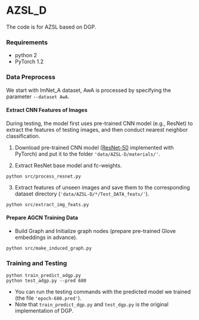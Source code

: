 # AZSL_D
The code is for AZSL based on DGP.


### Requirements
* python 2
* PyTorch 1.2  


### Data Preprocess
We start with ImNet_A dataset, AwA is processed by specifying the parameter `--dataset AwA`. 

#### Extract CNN Features of Images
During testing, the model first uses pre-trained CNN model (e.g., ResNet) to extract the features of testing images, and then conduct nearest neighbor classification.  

1. Download pre-trained CNN model ([ResNet-50](https://download.pytorch.org/models/resnet50-19c8e357.pth) implemented with PyTorch)
and put it to the folder `'data/AZSL-D/materials/'`.

2. Extract ResNet base model and fc-weights.
```
python src/process_resnet.py
```
3. Extract features of unseen images and save them to the corresponding dataset directory (`'data/AZSL-D/*/Test_DATA_feats/'`).
```
python src/extract_img_feats.py
```

#### Prepare AGCN Training Data

* Build Graph and Initialize graph nodes (prepare pre-trained Glove embeddings in advance).
```
python src/make_induced_graph.py
```

### Training and Testing

```
python train_predict_adgp.py
python test_adgp.py --pred 680
```
* You can run the testing commands with the predicted model we trained (the file `'epoch-680.pred'`).
* Note that `train_predict_dgp.py` and `test_dgp.py` is the original implementation of DGP. 

